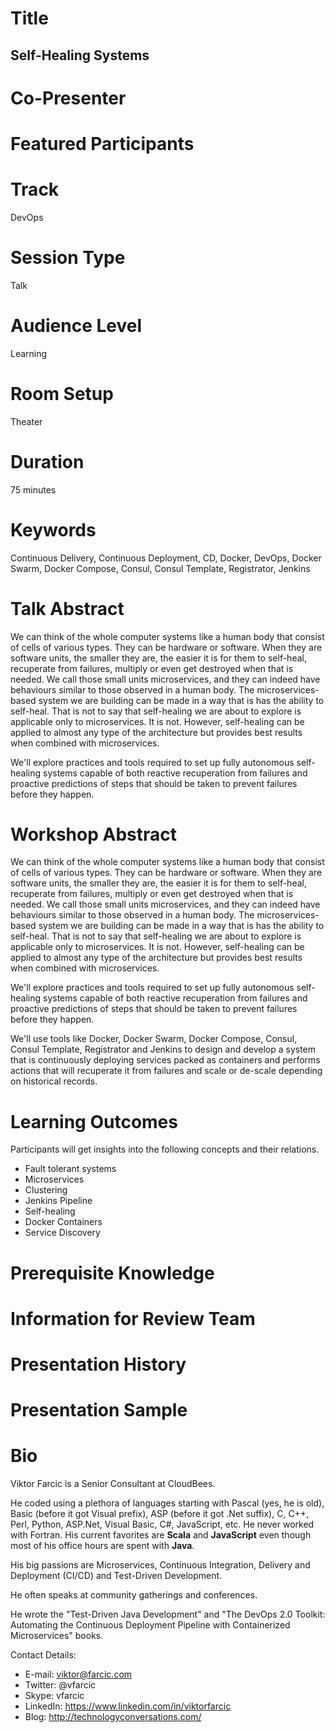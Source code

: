 Title
=====

Self-Healing Systems
--------------------

Co-Presenter
============

Featured Participants
=====================

Track
=====

DevOps

Session Type
============

Talk

Audience Level
==============

Learning

Room Setup
==========

Theater

Duration
========

75 minutes

Keywords
========

Continuous Delivery, Continuous Deployment, CD, Docker, DevOps, Docker Swarm, Docker Compose, Consul, Consul Template, Registrator, Jenkins

Talk Abstract
=============

We can think of the whole computer systems like a human body that consist of cells of various types. They can be hardware or software. When they are software units, the smaller they are, the easier it is for them to self-heal, recuperate from failures, multiply or even get destroyed when that is needed. We call those small units microservices, and they can indeed have behaviours similar to those observed in a human body.  The microservices-based system we are building can be made in a way that is has the ability to self-heal. That is not to say that self-healing we are about to explore is applicable only to microservices. It is not. However, self-healing can be applied to almost any type of the architecture but provides best results when combined with microservices.

We'll explore practices and tools required to set up fully autonomous self-healing systems capable of both reactive recuperation from failures and proactive predictions of steps that should be taken to prevent failures before they happen.

Workshop Abstract
=================

We can think of the whole computer systems like a human body that consist of cells of various types. They can be hardware or software. When they are software units, the smaller they are, the easier it is for them to self-heal, recuperate from failures, multiply or even get destroyed when that is needed. We call those small units microservices, and they can indeed have behaviours similar to those observed in a human body.  The microservices-based system we are building can be made in a way that is has the ability to self-heal. That is not to say that self-healing we are about to explore is applicable only to microservices. It is not. However, self-healing can be applied to almost any type of the architecture but provides best results when combined with microservices.

We'll explore practices and tools required to set up fully autonomous self-healing systems capable of both reactive recuperation from failures and proactive predictions of steps that should be taken to prevent failures before they happen.

We'll use tools like Docker, Docker Swarm, Docker Compose, Consul, Consul Template, Registrator and Jenkins to design and develop a system that is continuously deploying services packed as containers and performs actions that will recuperate it from failures and scale or de-scale depending on historical records.

Learning Outcomes
=================

Participants will get insights into the following concepts and their relations.

* Fault tolerant systems
* Microservices
* Clustering
* Jenkins Pipeline
* Self-healing
* Docker Containers
* Service Discovery

Prerequisite Knowledge
======================

Information for Review Team
===========================

Presentation History
====================

Presentation Sample
===================

Bio
===

Viktor Farcic is a Senior Consultant at CloudBees.

He coded using a plethora of languages starting with Pascal (yes, he is old), Basic (before it got Visual prefix), ASP (before it got .Net suffix), C, C++, Perl, Python, ASP.Net, Visual Basic, C#, JavaScript, etc. He never worked with Fortran. His current favorites are **Scala** and **JavaScript** even though most of his office hours are spent with **Java**.

His big passions are Microservices, Continuous Integration, Delivery and Deployment (CI/CD) and Test-Driven Development.

He often speaks at community gatherings and conferences.

He wrote the "Test-Driven Java Development" and "The DevOps 2.0 Toolkit: Automating the Continuous Deployment Pipeline with Containerized Microservices" books.

Contact Details:

* E-mail: viktor@farcic.com
* Twitter: @vfarcic
* Skype: vfarcic
* LinkedIn: https://www.linkedin.com/in/viktorfarcic
* Blog: http://technologyconversations.com/